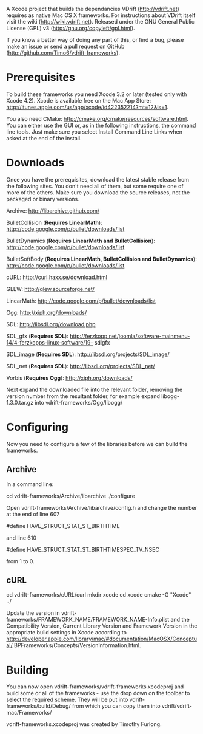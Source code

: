 A Xcode project that builds the dependancies VDrift (http://vdrift.net) requires
as native Mac OS X frameworks. For instructions about VDrift itself visit the
wiki (http://wiki.vdrift.net). Released under the GNU General Public License
(GPL) v3 (http://gnu.org/copyleft/gpl.html).

If you know a better way of doing any part of this, or find a bug, please make
an issue or send a pull request on GitHub
(http://github.com/Timo6/vdrift-frameworks).

Prerequisites
=============

To build these frameworks you need Xcode 3.2 or later (tested only with Xcode
4.2). Xcode is available free on the Mac App Store:
http://itunes.apple.com/us/app/xcode/id422352214?mt=12&ls=1.

You also need CMake: http://cmake.org/cmake/resources/software.html. You can
either use the GUI or, as in the following instructions, the command line tools.
Just make sure you select Install Command Line Links when asked at the end of
the install.

Downloads
=========

Once you have the prerequisites, download the latest stable release from the
following sites. You don't need all of them, but some require one of more of the
others. Make sure you download the source releases, not the packaged or binary
versions.

Archive: http://libarchive.github.com/

BulletCollision (**Requires LinearMath**):
http://code.google.com/p/bullet/downloads/list

BulletDynamics (**Requires LinearMath and BulletCollision**):
http://code.google.com/p/bullet/downloads/list

BulletSoftBody (**Requires LinearMath, BulletCollision and BulletDynamics**):
http://code.google.com/p/bullet/downloads/list

cURL: http://curl.haxx.se/download.html

GLEW: http://glew.sourceforge.net/

LinearMath: http://code.google.com/p/bullet/downloads/list

Ogg: http://xiph.org/downloads/

SDL: http://libsdl.org/download.php

SDL_gfx (**Requires SDL**):
http://ferzkopp.net/joomla/software-mainmenu-14/4-ferzkopps-linux-software/19-
sdlgfx

SDL_image (**Requires SDL**): http://libsdl.org/projects/SDL_image/

SDL_net (**Requires SDL**): http://libsdl.org/projects/SDL_net/

Vorbis (**Requires Ogg**): http://xiph.org/downloads/

Next expand the downloaded file into the relevant folder, removing the version
number from the resultant folder, for example expand libogg-1.3.0.tar.gz into
vdrift-frameworks/Ogg/libogg/

Configuring
===========

Now you need to configure a few of the libraries before we can build the
frameworks.

Archive
-------

In a command line:

cd vdrift-frameworks/Archive/libarchive ./configure

Open vdrift-frameworks/Archive/libarchive/config.h and change the number at the
end of line 607

 #define HAVE_STRUCT_STAT_ST_BIRTHTIME

and line 610

 #define HAVE_STRUCT_STAT_ST_BIRTHTIMESPEC_TV_NSEC

from 1 to 0.

cURL
----

cd vdrift-frameworks/cURL/curl mkdir xcode cd xcode cmake -G "Xcode" ../

Update the version in vdrift-frameworks/FRAMEWORK_NAME/FRAMEWORK_NAME-Info.plist
and the Compatibility Version, Current Library Version and Framework Version in
the appropriate build settings in Xcode according to
http://developer.apple.com/library/mac/#documentation/MacOSX/Conceptual/
BPFrameworks/Concepts/VersionInformation.html.

Building
========

You can now open vdrift-frameworks/vdrift-frameworks.xcodeproj and build some or
all of the frameworks - use the drop down on the toolbar to select the required
scheme. They will be put into vdrift-frameworks/build/Debug/ from which you can
copy them into vdrift/vdrift-mac/Frameworks/


vdrift-frameworks.xcodeproj was created by Timothy Furlong.
